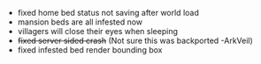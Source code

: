 - fixed home bed status not saving after world load
- mansion beds are all infested now
- villagers will close their eyes when sleeping
- ~~fixed server sided crash~~ (Not sure this was backported -ArkVeil)
- fixed infested bed render bounding box
